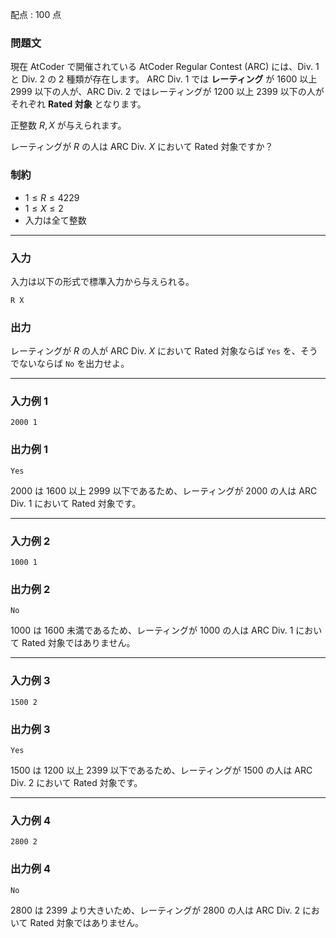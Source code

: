 配点 : $100$ 点

### 問題文

現在 AtCoder で開催されている AtCoder Regular Contest (ARC) には、Div. $1$ と Div. $2$ の $2$ 種類が存在します。 ARC Div. $1$ では **レーティング** が $1600$ 以上 $2999$ 以下の人が、ARC Div. $2$ ではレーティングが $1200$ 以上 $2399$ 以下の人がそれぞれ **Rated 対象** となります。

正整数 $R, X$ が与えられます。

レーティングが $R$ の人は ARC Div. $X$ において Rated 対象ですか？

### 制約

  * $1\leq R \leq 4229$
  * $1\leq X \leq 2$
  * 入力は全て整数



* * *

### 入力

入力は以下の形式で標準入力から与えられる。
    
    
    R X

### 出力

レーティングが $R$ の人が ARC Div. $X$ において Rated 対象ならば `Yes` を、そうでないならば `No` を出力せよ。

* * *

### 入力例 1
    
    
    2000 1

### 出力例 1
    
    
    Yes

$2000$ は $1600$ 以上 $2999$ 以下であるため、レーティングが $2000$ の人は ARC Div. $1$ において Rated 対象です。

* * *

### 入力例 2
    
    
    1000 1

### 出力例 2
    
    
    No

$1000$ は $1600$ 未満であるため、レーティングが $1000$ の人は ARC Div. $1$ において Rated 対象ではありません。

* * *

### 入力例 3
    
    
    1500 2

### 出力例 3
    
    
    Yes

$1500$ は $1200$ 以上 $2399$ 以下であるため、レーティングが $1500$ の人は ARC Div. $2$ において Rated 対象です。

* * *

### 入力例 4
    
    
    2800 2

### 出力例 4
    
    
    No

$2800$ は $2399$ より大きいため、レーティングが $2800$ の人は ARC Div. $2$ において Rated 対象ではありません。